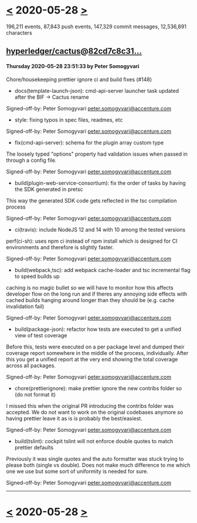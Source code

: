# [<](2020-05-27.md) 2020-05-28 [>](2020-05-29.md)

196,211 events, 87,843 push events, 147,329 commit messages, 12,536,891 characters


## [hyperledger/cactus](https://github.com/hyperledger/cactus)@[82cd7c8c31...](https://github.com/hyperledger/cactus/commit/82cd7c8c3199cbbaab75df1f65d391bcb3cd23a1)
#### Thursday 2020-05-28 23:51:33 by Peter Somogyvari

Chore/housekeeping prettier ignore ci and build fixes (#148)

* docs(template-launch-json): cmd-api-server launcher task updated after the BIF -> Cactus rename

Signed-off-by: Peter Somogyvari <peter.somogyvari@accenture.com>

* style: fixing typos in spec files, readmes, etc

Signed-off-by: Peter Somogyvari <peter.somogyvari@accenture.com>

* fix(cmd-api-server): schema for the plugin array custom type

The loosely typed "options" property had validation issues when passed in through a config file.

Signed-off-by: Peter Somogyvari <peter.somogyvari@accenture.com>

* build(plugin-web-service-consortium): fix the order of tasks by having the SDK generated in pretsc

This way the generated SDK code gets reflected in the tsc compilation process

Signed-off-by: Peter Somogyvari <peter.somogyvari@accenture.com>

* ci(travis): include NodeJS 12 and 14 with 10 among the tested versions

perf(ci-sh): uses npm ci instead of npm install which is designed for CI environments and therefore
is slightly faster.

Signed-off-by: Peter Somogyvari <peter.somogyvari@accenture.com>

* build(webpack,tsc): add webpack cache-loader and tsc incremental flag to speed builds up

caching is no magic bullet so we will have to monitor how this affects developer flow on the long
run and if theres any annoying side effects with cached builds hanging around longer than they
should be (e.g. cache invalidation fail)

Signed-off-by: Peter Somogyvari <peter.somogyvari@accenture.com>

* build(package-json): refactor how tests are executed to get a unified view of test coverage

Before this, tests were executed on a per package level and dumped their coverage report somewhere
in the middle of the process, individually. After this you get a unified report at the very end
showing the total coverage across all packages.

Signed-off-by: Peter Somogyvari <peter.somogyvari@accenture.com>

* chore(prettierignore): make prettier ignore the new contribs folder so (do not format it)

I missed this when the original PR introducing the contribs folder was accepted.
We do not want to
work on the original codebases anymore
so having prettier leave it as is is probably the
best/easiest.

Signed-off-by: Peter Somogyvari <peter.somogyvari@accenture.com>

* build(tslint): cockpit tslint will not enforce double quotes to match prettier defaults

Previously it was single quotes and the auto formatter was stuck trying to please both (single vs
double). Does not make much difference to me which one we use but some sort of uniformity is needed
for sure.

Signed-off-by: Peter Somogyvari <peter.somogyvari@accenture.com>

---

# [<](2020-05-27.md) 2020-05-28 [>](2020-05-29.md)

